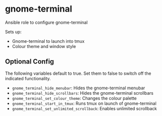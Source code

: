 # gnome-terminal

Ansible role to configure gnome-terminal

Sets up:
* Gnome-terminal to launch into tmux
* Colour theme and window style

## Optional Config
The following variables default to true. Set them to false to switch off the indicated functionality.
* `gnome_terminal_hide_menubar`: Hides the gnome-terminal menubar
* `gnome_terminal_hide_scrollbars`: Hides the gnome-terminal scrollbars
* `gnome_terminal_set_colour_theme`: Changes the colour palette
* `gnome_terminal_start_in_tmux`: Runs tmux on launch of gnome-terminal
* `gnome_terminal_set_unlimited_scrollback`: Enables unlimited scrollback

